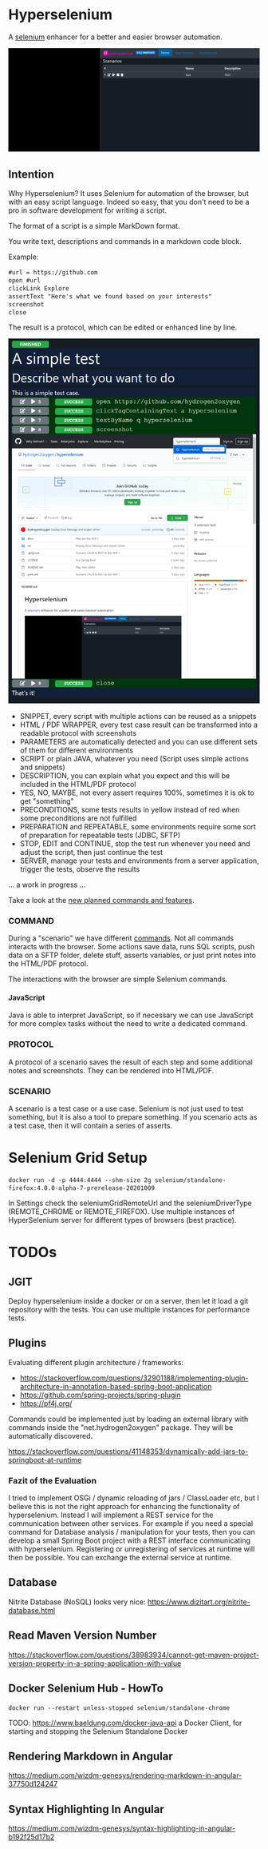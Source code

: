 # Hyperselenium
A [selenium](https://www.selenium.dev) enhancer for a better and easier browser automation.

![Hyperselenium play a script](docs/HyperSelenium.gif "Gif Animation")

## Intention
Why Hyperselenium? It uses Selenium for automation of the browser, but with an easy script language.
Indeed so easy, that you don't need to be a pro in software development for writing a script.

The format of a script is a simple MarkDown format.

You write text, descriptions and commands in a markdown code block.

Example:

    #url = https://github.com
    open #url
    clickLink Explore
    assertText "Here's what we found based on your interests"
    screenshot
    close

The result is a protocol, which can be edited or enhanced line by line.

![Protocol](docs/protocol.PNG "Protocol")

- SNIPPET, every script with multiple actions can be reused as a snippets
- HTML / PDF WRAPPER, every test case result can be transformed into a readable protocol with screenshots
- PARAMETERS are automatically detected and you can use different sets of them for different environments
- SCRIPT or plain JAVA, whatever you need (Script uses simple actions and snippets)
- DESCRIPTION, you can explain what you expect and this will be included in the HTML/PDF protocol
- YES, NO, MAYBE, not every assert requires 100%, sometimes it is ok to get "something"
- PRECONDITIONS, some tests results in yellow instead of red when some preconditions are not fulfilled
- PREPARATION and REPEATABLE, some environments require some sort of preparation for repeatable tests (JDBC, SFTP)
- STOP, EDIT and CONTINUE, stop the test run whenever you need and adjust the script, then just continue the test
- SERVER, manage your tests and environments from a server application, trigger the tests, observe the results

... a work in progress ...

Take a look at the [new planned commands and features](NewFeaturesScript.md).

### COMMAND
During a "scenario" we have different [commands](docs/script.md).
Not all commands interacts with the browser.
Some actions save data, runs SQL scripts, push data on a SFTP folder, delete stuff, asserts variables,
or just print notes into the HTML/PDF protocol.

The interactions with the browser are simple Selenium commands.

#### JavaScript
Java is able to interpret JavaScript, so if necessary we can use JavaScript for more complex tasks without the need to write a dedicated command.

### PROTOCOL
A protocol of a scenario saves the result of each step and some additional notes and screenshots. They can be rendered into HTML/PDF.

### SCENARIO
A scenario is a test case or a use case. Selenium is not just used to test something, but it is also a tool to prepare something. If you scenario acts as a test case, then it will contain a series of asserts.

# Selenium Grid Setup
    docker run -d -p 4444:4444 --shm-size 2g selenium/standalone-firefox:4.0.0-alpha-7-prerelease-20201009
    
    
In Settings check the seleniumGridRemoteUrl and the seleniumDriverType (REMOTE_CHROME or REMOTE_FIREFOX).
Use multiple instances of HyperSelenium server for different types of browsers (best practice).

# TODOs
## JGIT
Deploy hyperselenium inside a docker or on a server, then let it load a git repository with the tests. You can use multiple instances for performance tests.

## Plugins
Evaluating different plugin architecture / frameworks:

- https://stackoverflow.com/questions/32901188/implementing-plugin-architecture-in-annotation-based-spring-boot-application
- https://github.com/spring-projects/spring-plugin
- https://pf4j.org/

Commands could be implemented just by loading an external library with commands inside the "net.hydrogen2oxygen" package. They will be automatically discovered.

https://stackoverflow.com/questions/41148353/dynamically-add-jars-to-springboot-at-runtime

### Fazit of the Evaluation
I tried to implement OSGi / dynamic reloading of jars / ClassLoader etc, but I believe this is not the right approach for enhancing the functionality of hyperselenium. Instead I will implement a REST service for the communication between other services. For example if you need a special command for Database analysis / manipulation for your tests, then you can develop a small Spring Boot project with a REST interface communicating with hyperselenium. Registering or unregistering of services at runtime will then be possible. You can exchange the external service at runtime.

## Database
Nitrite Database (NoSQL) looks very nice: https://www.dizitart.org/nitrite-database.html

## Read Maven Version Number
https://stackoverflow.com/questions/38983934/cannot-get-maven-project-version-property-in-a-spring-application-with-value

## Docker Selenium Hub - HowTo

    docker run --restart unless-stopped selenium/standalone-chrome

TODO: https://www.baeldung.com/docker-java-api a Docker Client, for starting and stopping the Selenium Standalone Docker

## Rendering Markdown in Angular
https://medium.com/wizdm-genesys/rendering-markdown-in-angular-37750d124247

## Syntax Highlighting In Angular
https://medium.com/wizdm-genesys/syntax-highlighting-in-angular-b192f25d17b2
